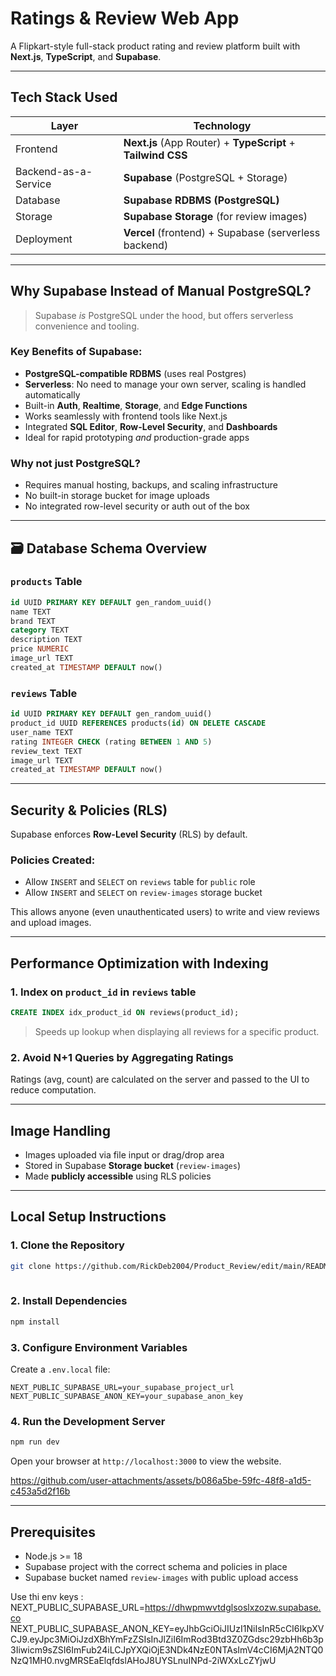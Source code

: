# Ratings & Review Web App

A Flipkart-style full-stack product rating and review platform built with **Next.js**, **TypeScript**, and **Supabase**.

---

##  Tech Stack Used

| Layer                | Technology                                                   |
| -------------------- | ------------------------------------------------------------ |
| Frontend             | **Next.js** (App Router) + **TypeScript** + **Tailwind CSS** |
| Backend-as-a-Service | **Supabase** (PostgreSQL  + Storage)                   |
| Database             | **Supabase RDBMS (PostgreSQL)**                              |
| Storage              | **Supabase Storage** (for review images)                     |
| Deployment           | **Vercel** (frontend) + Supabase (serverless backend)        |

---

##  Why Supabase Instead of Manual PostgreSQL?

> Supabase *is* PostgreSQL under the hood, but offers serverless convenience and tooling.

###  Key Benefits of Supabase:

* **PostgreSQL-compatible RDBMS** (uses real Postgres)
* **Serverless**: No need to manage your own server, scaling is handled automatically
* Built-in **Auth**, **Realtime**, **Storage**, and **Edge Functions**
* Works seamlessly with frontend tools like Next.js
* Integrated **SQL Editor**, **Row-Level Security**, and **Dashboards**
* Ideal for rapid prototyping *and* production-grade apps

###  Why not just PostgreSQL?

* Requires manual hosting, backups, and scaling infrastructure
* No built-in storage bucket for image uploads
* No integrated row-level security or auth out of the box

---

## 🗃 Database Schema Overview

### `products` Table

```sql
id UUID PRIMARY KEY DEFAULT gen_random_uuid()
name TEXT
brand TEXT
category TEXT
description TEXT
price NUMERIC
image_url TEXT
created_at TIMESTAMP DEFAULT now()
```

### `reviews` Table

```sql
id UUID PRIMARY KEY DEFAULT gen_random_uuid()
product_id UUID REFERENCES products(id) ON DELETE CASCADE
user_name TEXT
rating INTEGER CHECK (rating BETWEEN 1 AND 5)
review_text TEXT
image_url TEXT
created_at TIMESTAMP DEFAULT now()
```

---

##  Security & Policies (RLS)

Supabase enforces **Row-Level Security** (RLS) by default.

### Policies Created:

* Allow `INSERT` and `SELECT` on `reviews` table for `public` role
* Allow `INSERT` and `SELECT` on `review-images` storage bucket

This allows anyone (even unauthenticated users) to write and view reviews and upload images.

---

##  Performance Optimization with Indexing

### 1. **Index on `product_id` in `reviews` table**

```sql
CREATE INDEX idx_product_id ON reviews(product_id);
```

>  Speeds up lookup when displaying all reviews for a specific product.

### 2. **Avoid N+1 Queries by Aggregating Ratings**

Ratings (avg, count) are calculated on the server and passed to the UI to reduce computation.

---

##  Image Handling

* Images uploaded via file input or drag/drop area
* Stored in Supabase **Storage bucket** (`review-images`)
* Made **publicly accessible** using RLS policies

---


##  Local Setup Instructions

### 1. Clone the Repository

```bash
git clone https://github.com/RickDeb2004/Product_Review/edit/main/README.md
 
```

### 2. Install Dependencies

```bash
npm install
```

### 3. Configure Environment Variables

Create a `.env.local` file:

```env
NEXT_PUBLIC_SUPABASE_URL=your_supabase_project_url
NEXT_PUBLIC_SUPABASE_ANON_KEY=your_supabase_anon_key
```



### 4. Run the Development Server

```bash
npm run dev
```

Open your browser at `http://localhost:3000` to view the website.




https://github.com/user-attachments/assets/b086a5be-59fc-48f8-a1d5-c453a5d2f16b




---

##  Prerequisites

* Node.js >= 18
* Supabase project with the correct schema and policies in place
* Supabase bucket named `review-images` with public upload access


Use thi env keys :
NEXT_PUBLIC_SUPABASE_URL=https://dhwpmwvtdglsoslxzozw.supabase.co
NEXT_PUBLIC_SUPABASE_ANON_KEY=eyJhbGciOiJIUzI1NiIsInR5cCI6IkpXVCJ9.eyJpc3MiOiJzdXBhYmFzZSIsInJlZiI6ImRod3Btd3Z0ZGdsc29zbHh6b3p3Iiwicm9sZSI6ImFub24iLCJpYXQiOjE3NDk4NzE0NTAsImV4cCI6MjA2NTQ0NzQ1MH0.nvgMRSEaElqfdslAHoJ8UYSLnuINPd-2iWXxLcZYjwU

